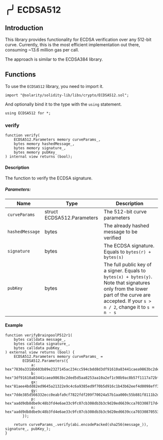 # ╭╯ ECDSA512

## Introduction

This library provides functionality for ECDSA verification over any 512-bit curve. Currently,
this is the most efficient implementation out there, consuming ~13.6 million gas per call.

The approach is similar to the ECDSA384 library.

## Functions 

To use the `ECDSA512` library, you need to import it.

```solidity
import "@solarity/solidity-lib/libs/crypto/ECDSA512.sol";
```

And optionally bind it to the type with the `using` statement.

```solidity
using ECDSA512 for *;
```

### verify

```solidity
function verify(
    ECDSA512.Parameters memory curveParams_,
    bytes memory hashedMessage_,
    bytes memory signature_,
    bytes memory pubKey_
) internal view returns (bool);
```

#### Description

The function to verify the ECDSA signature.

##### Parameters:

<table>
  <thead>
    <tr>
      <th>Name</th>
      <th>Type</th>
      <th>Description</th>
    </tr>
  </thead>
  <tbody>
    <tr>
      <td><code>curveParams</code></td>
      <td>struct ECDSA512.Parameters</td>
      <td>The 512-bit curve parameters</td>
    </tr>
    <tr>
      <td><code>hashedMessage</code></td>	  
      <td>bytes</td>
      <td>The already hashed message to be verified</td>
    </tr>
    <tr>
      <td><code>signature</code></td>  
      <td>bytes</td>
      <td>The ECDSA signature. Equals to <code>bytes(r) + bytes(s)</code></td>
    </tr>
    <tr>
      <td><code>pubKey</code></td>  
      <td>bytes</td>
      <td>The full public key of a signer. Equals to <code>bytes(x) + bytes(y)</code>. Note that signatures only from the lower part of the curve are accepted. If your <code>s > n / 2</code>, change it to <code>s = n - s</code></td>
    </tr>   
  </tbody>
</table>

#### Example

```solidity
function verifyBrainpoolP512r1(
    bytes calldata message_,
    bytes calldata signature_,
    bytes calldata pubKey_
) external view returns (bool) {
    ECDSA512.Parameters memory curveParams_ =
        ECDSA512.Parameters({
            a: hex"7830a3318b603b89e2327145ac234cc594cbdd8d3df91610a83441caea9863bc2ded5d5aa8253aa10a2ef1c98b9ac8b57f1117a72bf2c7b9e7c1ac4d77fc94ca",
            b: hex"3df91610a83441caea9863bc2ded5d5aa8253aa10a2ef1c98b9ac8b57f1117a72bf2c7b9e7c1ac4d77fc94cadc083e67984050b75ebae5dd2809bd638016f723",
            gx: hex"81aee4bdd82ed9645a21322e9c4c6a9385ed9f70b5d916c1b43b62eef4d0098eff3b1f78e2d0d48d50d1687b93b97d5f7c6d5047406a5e688b352209bcb9f822",
            gy: hex"7dde385d566332ecc0eabfa9cf7822fdf209f70024a57b1aa000c55b881f8111b2dcde494a5f485e5bca4bd88a2763aed1ca2b2fa8f0540678cd1e0f3ad80892",
            p: hex"aadd9db8dbe9c48b3fd4e6ae33c9fc07cb308db3b3c9d20ed6639cca703308717d4d9b009bc66842aecda12ae6a380e62881ff2f2d82c68528aa6056583a48f3",
            n: hex"aadd9db8dbe9c48b3fd4e6ae33c9fc07cb308db3b3c9d20ed6639cca70330870553e5c414ca92619418661197fac10471db1d381085ddaddb58796829ca90069"
        });

    return curveParams_.verify(abi.encodePacked(sha256(message_)), signature_, pubKey_);
}
```

